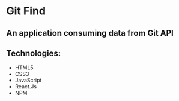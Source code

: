 # Git Find
## An application consuming data from Git API 

## Technologies:
- HTML5
- CSS3
- JavaScript
- React.Js
- NPM
